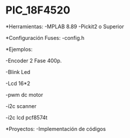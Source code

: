 # PIC_18F4520

*Herramientas: -MPLAB 8.89 -Pickit2 o Superior

*Configuración Fuses: -config.h

*Ejemplos: 

-Encoder 2 Fase 400p.

-Blink Led 

-Lcd 16*2

-pwm dc motor

-i2c scanner

-i2c lcd pcf8574t

*Proyectos: -Implementación de códigos
